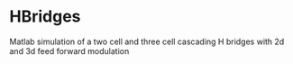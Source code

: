 # HBridges
Matlab simulation of a two cell and three cell cascading H bridges with 2d and 3d feed forward modulation
